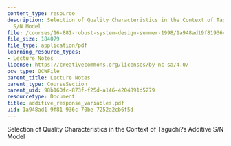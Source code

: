 ```yaml
---
content_type: resource
description: Selection of Quality Characteristics in the Context of Taguchi?s Additive
  S/N Model
file: /courses/16-881-robust-system-design-summer-1998/1a948ad19f81936c70be7252a2cb6f5d_additive_response_variables.pdf
file_size: 184079
file_type: application/pdf
learning_resource_types:
- Lecture Notes
license: https://creativecommons.org/licenses/by-nc-sa/4.0/
ocw_type: OCWFile
parent_title: Lecture Notes
parent_type: CourseSection
parent_uid: 98b160fc-873f-f25d-a146-4204891d5279
resourcetype: Document
title: additive_response_variables.pdf
uid: 1a948ad1-9f81-936c-70be-7252a2cb6f5d
---
```

Selection of Quality Characteristics in the Context of Taguchi?s Additive S/N Model